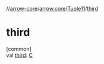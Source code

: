 //[arrow-core](../../../index.md)/[arrow.core](../index.md)/[Tuple11](index.md)/[third](third.md)

# third

[common]\
val [third](third.md): [C](index.md)
